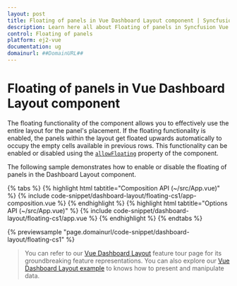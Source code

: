 ```yaml
---
layout: post
title: Floating of panels in Vue Dashboard Layout component | Syncfusion
description: Learn here all about Floating of panels in Syncfusion Vue Dashboard Layout component of Syncfusion Essential JS 2 and more.
control: Floating of panels 
platform: ej2-vue
documentation: ug
domainurl: ##DomainURL##
---
```


# Floating of panels in Vue Dashboard Layout component

The floating functionality of the component allows you to effectively use the entire layout for the panel's placement. If the floating functionality is enabled, the panels within the layout get floated upwards automatically to occupy the empty cells available in previous rows. This functionality can be enabled or disabled using the [`allowFloating`](https://ej2.syncfusion.com/vue/documentation/api/dashboard-layout/#allowfloating) property of the component.

The following sample demonstrates how to enable or disable the floating of panels in the Dashboard Layout component.

{% tabs %}
{% highlight html tabtitle="Composition API (~/src/App.vue)" %}
{% include code-snippet/dashboard-layout/floating-cs1/app-composition.vue %}
{% endhighlight %}
{% highlight html tabtitle="Options API (~/src/App.vue)" %}
{% include code-snippet/dashboard-layout/floating-cs1/app.vue %}
{% endhighlight %}
{% endtabs %}
        
{% previewsample "page.domainurl/code-snippet/dashboard-layout/floating-cs1" %}

> You can refer to our [Vue Dashboard Layout](https://www.syncfusion.com/vue-ui-components/vue-dashboard-layout) feature tour page for its groundbreaking feature representations. You can also explore our [Vue Dashboard Layout example](https://ej2.syncfusion.com/vue/demos/#/material/dashboard-layout/default.html) to knows how to present and manipulate data.